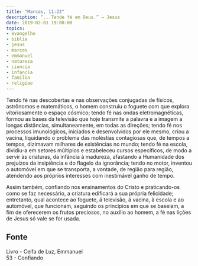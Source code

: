 ```yaml
---
title: "Marcos, 11:22"
description: “...Tende fé em Deus.” – Jesus
date: 2019-02-01 19:00:00
topics: 
- evangelho
- biblia
- jesus
- marcos
- emmanuel
- natureza
- ciencia
- infancia
- familia
- religiao
---
```


Tendo fé nas descobertas e nas observações conjugadas de físicos, astrônomos e
matemáticos, o homem construiu o foguete com que explora vitoriosamente o espaço
cósmico; tendo fé nas ondas eletromagnéticas, formou as bases da televisão que
hoje transmite a palavra e a imagem a longas distâncias, simultaneamente, em
todas as direções; tendo fé nos processos imunológicos, iniciados e
desenvolvidos por ele mesmo, criou a vacina, liquidando o problema das moléstias
contagiosas que, de tempos a tempos, dizimavam milhares de existências no mundo;
tendo fé na escola, dividiu-a em setores múltiplos e estabeleceu cursos
específicos, de modo a servir às criaturas, da infância à madureza, afastando a
Humanidade dos prejuízos da insipiência e do flagelo da ignorância; tendo no
motor, inventou o automóvel em que se transporta, a vontade, de região para
região, atendendo aos próprios interesses com inestimável ganho de tempo.

Assim também, confiando nos ensinamentos do Cristo e praticando-os como se faz
necessário, a criatura edificará a sua própria felicidade; entretanto, qual
acontece ao foguete, á televisão, á vacina, à escola e ao automóvel, que
funcionam, seguindo os princípios em que se baseiam, a fim de oferecerem os
frutos preciosos, no auxílio ao homem, a fé nas lições de Jesus só vale se for
usada.


## Fonte
Livro - Ceifa de Luz, Emmanuel  
53 - Confiando
